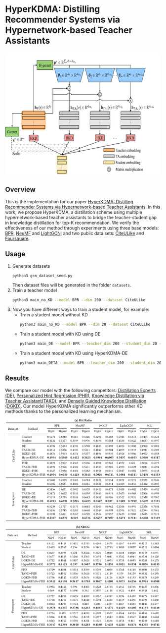 # HyperKDMA: Distilling Recommender Systems via Hypernetwork-based Teacher Assistants
<div align="center">
<img src="figures/HyperKDMA.png" height=400"/>
</div>

## Overview
This is the implementation for our paper [HyperKDMA: Distilling Recommender Systems via Hypernetwork-based Teacher Assistants](./HyperKDMA.pdf). In this work, we propose HyperKDMA, a distillation scheme using multiple hypernetwork-based teacher assistants to bridge the teacher-student gap in knowledge distillation for top-K recommendation. We verify the effectiveness of our method through experiments using three base models: [BPR](https://https://arxiv.org/abs/1205.2618), [NeuMF](https://https://arxiv.org/abs/1708.05031) and [LightGCN](https://https://arxiv.org/abs/2002.02126); and two public data sets: [CiteULike](https://https://github.com/js05212/citeulike-t) and [Foursquare](https://https://sites.google.com/site/yangdingqi/home/foursquare-dataset).

## Usage
1. Generate datasets
   ```sh
   python3 gen_dataset_seed.py
   ```
   Then dataset files will be generated in the folder `datasets`.
2. Train a teacher model
   ```sh
   python3 main_no_KD --model BPR --dim 200 --dataset CiteULike 
   ```
3. Now you have different ways to train a student model, for example:
   * Train a student model without KD
      ```sh
      python3 main_no_KD --model BPR --dim 20 --dataset CiteULike 
      ```
   * Train a student model with KD using DE
     ```sh
     python3 main_DE --model BPR --teacher_dim 200 --student_dim 20 --dataset CiteULike
     ```
   * Train a student model with KD using HyperKDMA-DE 
     ```sh
     python3 main_DETA --model BPR --teacher_dim 200 --student_dim 20 --num_TAs 8 --dataset CiteULike
     ```

## Results
We compare our model with the following competitors: [Distillation Experts (DE)](https://doi.org/10.1145/3340531.3412005), [Personalized Hint Regression (PHR)](https://doi.org/10.1016/j.knosys.2021.107958), [Knowledge Distillation via Teacher Assistant(TAKD)](https://doi.org/10.1609/aaai.v34i04.5963), and [Densely Guided Knowledge Distillation (DGKD)](10.1109/ICCV48922.2021.00926). Our model HyperKDMA significantly outperforms other KD methods thanks to the personalized learning mechanism.
<div align="center">
<img src="results.png" with=100%"/>
</div>
